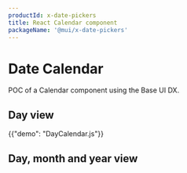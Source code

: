```yaml
---
productId: x-date-pickers
title: React Calendar component
packageName: '@mui/x-date-pickers'
---
```


# Date Calendar

<p class="description">POC of a Calendar component using the Base UI DX.</p>

## Day view

{{"demo": "DayCalendar.js"}}

## Day, month and year view

<!-- {{"demo": "YearMonthDayCalendar.js"}} -->
